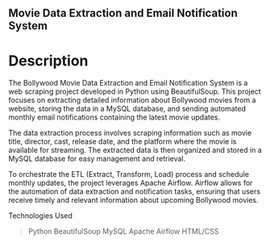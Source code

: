 ## Movie Data Extraction and Email Notification System

# Description
The Bollywood Movie Data Extraction and Email Notification System is a web scraping project developed in Python using BeautifulSoup. This project focuses on extracting detailed information about Bollywood movies from a website, storing the data in a MySQL database, and sending automated monthly email notifications containing the latest movie updates.

The data extraction process involves scraping information such as movie title, director, cast, release date, and the platform where the movie is available for streaming. The extracted data is then organized and stored in a MySQL database for easy management and retrieval.

To orchestrate the ETL (Extract, Transform, Load) process and schedule monthly updates, the project leverages Apache Airflow. Airflow allows for the automation of data extraction and notification tasks, ensuring that users receive timely and relevant information about upcoming Bollywood movies.

Technologies Used
> Python
> BeautifulSoup
> MySQL
> Apache Airflow
> HTML/CSS
